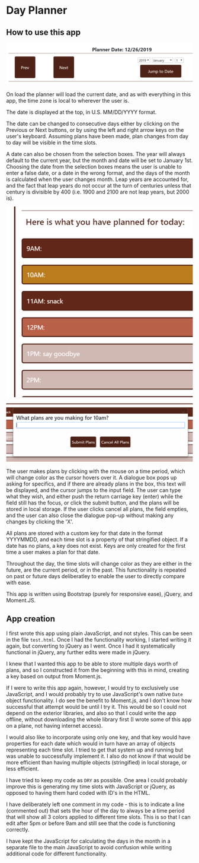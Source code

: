 # Day Planner

## How to use this app

![choose-date](https://github.com/agtravis/homework-week-5/blob/master/assets/images/choose-date.PNG)

On load the planner will load the current date, and as with everything in this app, the time zone is local to wherever the user is.

The date is displayed at the top, in U.S. MM/DD/YYYY format.

The date can be changed to consecutive days either by clicking on the Previous or Next buttons, or by using the left and right arrow keys on the user's keyboard. Assuming plans have been made, plan changes from day to day will be visible in the time slots.

A date can also be chosen from the selection boxes. The year will always default to the current year, but the month and date will be set to January 1st. Choosing the date from the selection boxes means the user is unable to enter a false date, or a date in the wrong format, and the days of the month is calculated when the user changes month. Leap years are accounted for, and the fact that leap years do not occur at the turn of centuries unless that century is divisible by 400 (i.e. 1900 and 2100 are not leap years, but 2000 is).

![time-slot](https://github.com/agtravis/homework-week-5/blob/master/assets/images/time-slot.PNG)

![plan-input](https://github.com/agtravis/homework-week-5/blob/master/assets/images/plan-input.PNG)

The user makes plans by clicking with the mouse on a time period, which will change color as the cursor hovers over it. A dialogue box pops up asking for specifics, and if there are already plans in the box, this text will be displayed, and the cursor jumps to the input field. The user can type what they wish, and either push the return carriage key (enter) while the field still has the focus, or click the submit button, and the plans will be stored in local storage. If the user clicks cancel all plans, the field empties, and the user can also close the dialogue pop-up without making any changes by clicking the 'X'.

All plans are stored with a custom key for that date in the format YYYYMMDD, and each time slot is a property of that stringified object. If a date has no plans, a key does not exist. Keys are only created for the first time a user makes a plan for that date.

Throughout the day, the time slots will change color as they are either in the future, are the current period, or in the past. This functionality is repeated on past or future days deliberatley to enable the user to directly compare with ease.

This app is written using Bootstrap (purely for responsive ease), jQuery, and Moment.JS.

## App creation

I first wrote this app using plain JavaScript, and not styles. This can be seen in the file `test.html`. Once I had the functionality working, I started writing it again, but converting to jQuery as I went. Once I had it systematically functional in jQuery, any further edits were made in jQuery.

I knew that I wanted this app to be able to store multiple days worth of plans, and so I constructed it from the beginning with this in mind, creating a key based on output from Moment.js.

If I were to write this app again, however, I would try to exclusively use JavaScript, and I would probably try to use JavaScript's own native `Date` object functionality. I do see the benefit to Moment.js, and I don't know how successful that attempt would be until I try it. This would be so I could not depend on the exterior libraries, and also so that I could write the app offline, without downloading the whole library first (I wrote some of this app on a plane, not having internet access).

I would also like to incorporate using only one key, and that key would have properties for each date which would in turn have an array of objects representing each time slot. I tried to get that system up and running but was unable to successfully implement it. I also do not know if that would be more efficient than having multiple objects (stringified) in local storage, or less efficient.

I have tried to keep my code as `DRY` as possible. One area I could probably improve this is generating my time slots with JavaScript or jQuery, as opposed to having them hard coded with ID's in the HTML.

I have deliberately left one comment in my code - this is to indicate a line (commented out) that sets the hour of the day to always be a time period that will show all 3 colors applied to different time slots. This is so that I can edit after 5pm or before 9am and still see that the code is functioning correctly.

I have kept the JavaScript for calculating the days in the month in a separate file to the main JavaScript to avoid confusion while writing additional code for different functionality.
